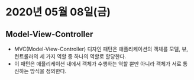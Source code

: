 # 2020년 05월 08일(금)

## Model-View-Controller

- MVC(Model-View-Controller) 디자인 패턴은 애플리케이션의 객체를 모델, 뷰, 컨트롤러의 세 가지 역할 중 하나의 역할로 할당한다.
- 이 패턴은 애플리케이션 내에서 객체가 수행하는 역할 뿐만 아니라 객체가 서로 통신하는 방식을 정의한다.


